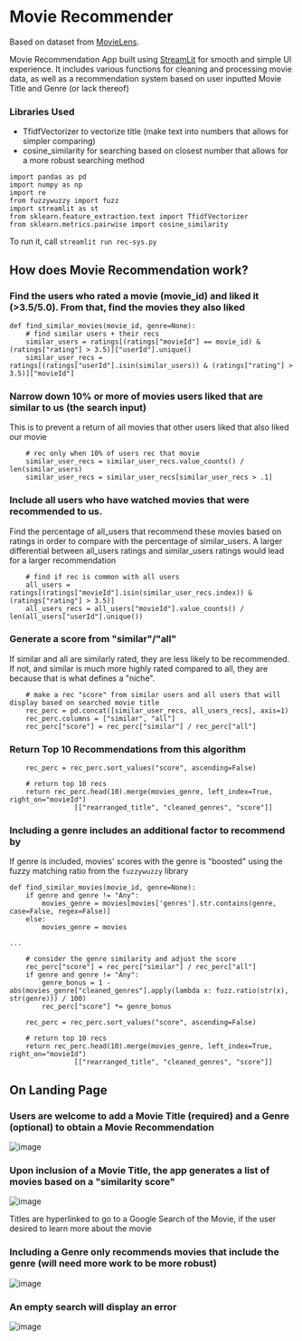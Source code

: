 # Movie Recommender

Based on dataset from [MovieLens](https://grouplens.org/datasets/movielens/25m/).

Movie Recommendation App built using [StreamLit](https://streamlit.io/) for smooth and simple UI experience. It includes various functions for cleaning and processing movie data, as well as a recommendation system based on user inputted Movie Title and Genre (or lack thereof)


<h3>Libraries Used</h3>

- TfidfVectorizer to vectorize title (make text into numbers that allows for simpler comparing)
- cosine_similarity for searching based on closest number that allows for a more robust searching method

```
import pandas as pd
import numpy as np
import re
from fuzzywuzzy import fuzz
import streamlit as st
from sklearn.feature_extraction.text import TfidfVectorizer
from sklearn.metrics.pairwise import cosine_similarity
```

To run it, call `streamlit run rec-sys.py`

<h2>How does Movie Recommendation work?</h2>
<h3>Find the users who rated a movie (movie_id) and liked it (>3.5/5.0). From that, find the movies they also liked</h3>

```
def find_similar_movies(movie_id, genre=None):
    # find similar users + their recs
    similar_users = ratings[(ratings["movieId"] == movie_id) & (ratings["rating"] > 3.5)]["userId"].unique()
    similar_user_recs = ratings[(ratings["userId"].isin(similar_users)) & (ratings["rating"] > 3.5)]["movieId"]

```

<h3>Narrow down 10% or more of movies users liked that are similar to us (the search input)</h3>
This is to prevent a return of all movies that other users liked that also liked our movie

```
    # rec only when 10% of users rec that movie
    similar_user_recs = similar_user_recs.value_counts() / len(similar_users)
    similar_user_recs = similar_user_recs[similar_user_recs > .1]
```

<h3>Include all users who have watched movies that were recommended to us.</h3>

Find the percentage of all_users that recommend these movies based on ratings in order to compare with the percentage of similar_users. A larger differential between all_users ratings and similar_users ratings would lead for a larger recommendation

```
    # find if rec is common with all users
    all_users = ratings[(ratings["movieId"].isin(similar_user_recs.index)) & (ratings["rating"] > 3.5)]
    all_users_recs = all_users["movieId"].value_counts() / len(all_users["userId"].unique())
```

<h3>Generate a score from "similar"/"all"</h3>

If similar and all are similarly rated, they are less likely to be recommended. If not, and similar is much more highly rated compared to all, they are because that is what defines a "niche".

```
    # make a rec "score" from similar users and all users that will display based on searched movie title
    rec_perc = pd.concat([similar_user_recs, all_users_recs], axis=1)
    rec_perc.columns = ["similar", "all"]
    rec_perc["score"] = rec_perc["similar"] / rec_perc["all"]
```

<h3>Return Top 10 Recommendations from this algorithm</h3>

```
    rec_perc = rec_perc.sort_values("score", ascending=False)

    # return top 10 recs
    return rec_perc.head(10).merge(movies_genre, left_index=True, right_on="movieId")
                [["rearranged_title", "cleaned_genres", "score"]]
```

<h3>Including a genre includes an additional factor to recommend by</h3>

If genre is included, movies' scores with the genre is "boosted" using the fuzzy matching ratio from the `fuzzywuzzy` library

```
def find_similar_movies(movie_id, genre=None):
    if genre and genre != "Any":
        movies_genre = movies[movies['genres'].str.contains(genre, case=False, regex=False)]
    else:
        movies_genre = movies

...

    # consider the genre similarity and adjust the score
    rec_perc["score"] = rec_perc["similar"] / rec_perc["all"]
    if genre and genre != "Any":
        genre_bonus = 1 - abs(movies_genre["cleaned_genres"].apply(lambda x: fuzz.ratio(str(x), str(genre))) / 100)
        rec_perc["score"] *= genre_bonus

    rec_perc = rec_perc.sort_values("score", ascending=False)

    # return top 10 recs
    return rec_perc.head(10).merge(movies_genre, left_index=True, right_on="movieId")
                [["rearranged_title", "cleaned_genres", "score"]]

```

<h2>On Landing Page</h2>
<h3>Users are welcome to add a Movie Title (required) and a Genre (optional) to obtain a Movie Recommendation</h3>


![image](https://github.com/ojjc/movie_recommender_1/assets/137390275/bd8d4876-88a9-4662-b99b-2daba6c43160)


<h3>Upon inclusion of a Movie Title, the app generates a list of movies based on a "similarity score"</h3>


![image](https://github.com/ojjc/movie_recommender_1/assets/137390275/5d00508e-fced-4776-9071-8ac5ba94f376)

Titles are hyperlinked to go to a Google Search of the Movie, if the user desired to learn more about the movie


<h3>Including a Genre only recommends movies that include the genre (will need more work to be more robust)</h3>


![image](https://github.com/ojjc/movie_recommender_1/assets/137390275/cb982670-9636-476f-bf5c-785872bf4ee3)


<h3>An empty search will display an error</h3>

![image](https://github.com/ojjc/movie_recommender_1/assets/137390275/9bf75c6f-fafd-40c0-93e1-a323a16397a7)

